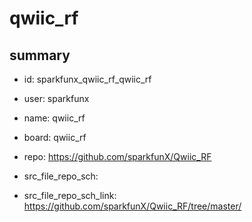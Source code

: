 # qwiic_rf
 
## summary 
* id: sparkfunx_qwiic_rf_qwiic_rf
* user: sparkfunx
* name: qwiic_rf
* board: qwiic_rf
* repo: https://github.com/sparkfunX/Qwiic_RF



* src_file_repo_sch: 
* src_file_repo_sch_link: https://github.com/sparkfunX/Qwiic_RF/tree/master/






